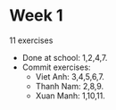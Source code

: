 # Week 1

11 exercises

- Done at school: 1,2,4,7.
- Commit exercises:
  - Viet Anh: 3,4,5,6,7.
  - Thanh Nam: 2,8,9.
  - Xuan Manh: 1,10,11.
